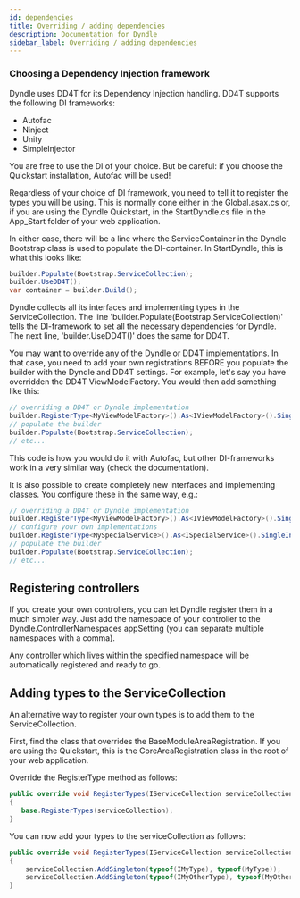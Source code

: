 ```yaml
---
id: dependencies
title: Overriding / adding dependencies
description: Documentation for Dyndle
sidebar_label: Overriding / adding dependencies
---
```


### Choosing a Dependency Injection framework ###
Dyndle uses DD4T for its Dependency Injection handling. DD4T supports the following DI frameworks:
 - Autofac
 - Ninject
 - Unity
 - SimpleInjector

You are free to use the DI of your choice. But be careful: if you choose the Quickstart installation, Autofac will be used!

Regardless of your choice of DI framework, you need to tell it to register the types you will be using. This is normally done either in the Global.asax.cs or, if you are using the Dyndle Quickstart, in the StartDyndle.cs file in the App_Start folder of your web application.


In either case, there will be a line where the ServiceContainer in the Dyndle Bootstrap class is used to populate the DI-container. In StartDyndle, this is what this looks like:

```c#
builder.Populate(Bootstrap.ServiceCollection);
builder.UseDD4T();
var container = builder.Build();
```


Dyndle collects all its interfaces and implementing types in the ServiceCollection. 
The line 'builder.Populate(Bootstrap.ServiceCollection)' tells the DI-framework to set all the necessary dependencies for Dyndle. The next line, 'builder.UseDD4T()' does the same for DD4T.

You may want to override any of the Dyndle or DD4T implementations. In that case, you need to add your own registrations BEFORE you populate the builder with the Dyndle and DD4T settings. For example, let's say you have overridden the DD4T ViewModelFactory. You would then add something like this:

```c#
// overriding a DD4T or Dyndle implementation
builder.RegisterType<MyViewModelFactory>().As<IViewModelFactory>().SingleInstance();
// populate the builder
builder.Populate(Bootstrap.ServiceCollection);
// etc...
```

This code is how you would do it with Autofac, but other DI-frameworks work in a very similar way (check the documentation).

It is also possible to create completely new interfaces and implementing classes. You configure these in the same way, e.g.:

```c#
// overriding a DD4T or Dyndle implementation
builder.RegisterType<MyViewModelFactory>().As<IViewModelFactory>().SingleInstance();
// configure your own implementations
builder.RegisterType<MySpecialService>().As<ISpecialService>().SingleInstance();
// populate the builder
builder.Populate(Bootstrap.ServiceCollection);
// etc...
```


## Registering controllers
If you create your own controllers, you can let Dyndle register them in a much simpler way. Just add the namespace of your controller to the Dyndle.ControllerNamespaces appSetting (you can separate multiple namespaces with a comma).

Any controller which lives within the specified namespace will be automatically registered and ready to go.

## Adding types to the ServiceCollection
 An alternative way to register your own types is to add them to the ServiceCollection. 

 First, find the class that overrides the BaseModuleAreaRegistration. If you are using the Quickstart, this is the CoreAreaRegistration class in the root of your web application.

 Override the RegisterType method as follows:

 ```c#
 public override void RegisterTypes(IServiceCollection serviceCollection)
{
    base.RegisterTypes(serviceCollection);
}
 ```

You can now add your types to the serviceCollection as follows:
```c#
public override void RegisterTypes(IServiceCollection serviceCollection)
{
	serviceCollection.AddSingleton(typeof(IMyType), typeof(MyType));
	serviceCollection.AddSingleton(typeof(IMyOtherType), typeof(MyOtherType));
}
```
